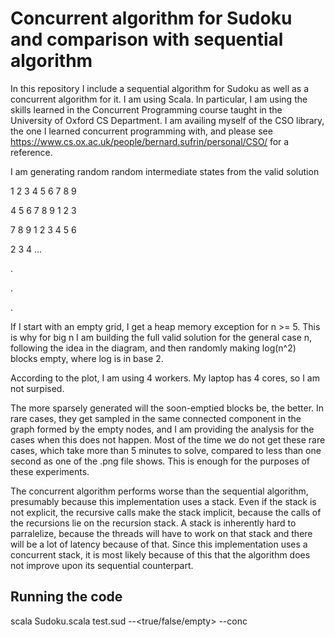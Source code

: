 # Concurrent algorithm for Sudoku and comparison with sequential algorithm

In this repository I include a sequential algorithm for Sudoku as well as a concurrent algorithm for it. I am using Scala. In particular, I am using the skills learned in the Concurrent Programming course taught in the University of Oxford CS Department. I am availing myself of the CSO library, the one I learned concurrent programming with, and please see https://www.cs.ox.ac.uk/people/bernard.sufrin/personal/CSO/ for a reference.

I am generating random random intermediate states from the valid solution

1 2 3 4 5 6 7 8 9

4 5 6 7 8 9 1 2 3

7 8 9 1 2 3 4 5 6 

2 3 4 ...

.

.

.

If I start with an empty grid, I get a heap memory exception for n >= 5. This is why for big n I am building the full valid solution for the general case n, following the idea in the diagram, and then randomly making log(n^2) blocks empty, where log is in base 2. 

According to the plot, I am using 4 workers. My laptop has 4 cores, so I am not surpised. 

The more sparsely generated will the soon-emptied blocks be, the better. In rare cases, they get sampled in the same connected component in the graph formed by the empty nodes, and I am providing the analysis for the cases when this does not happen. Most of the time we do not get these rare cases, which take more than 5 minutes to solve, compared to less than one second as one of the .png file shows. This is enough for the purposes of these experiments.

The concurrent algorithm performs worse than the sequential algorithm, presumably because this implementation uses a stack. Even if the stack is not explicit, the recursive calls make the stack implicit, because the calls of the recursions lie on the recursion stack. A stack is inherently hard to parralelize, because the threads will have to work on that stack and there will be a lot of latency because of that. Since this implementation uses a concurrent stack, it is most likely  because of this that the algorithm does not improve upon its sequential counterpart. 

## Running the code

scala Sudoku.scala test.sud <sudoku instance size> --<true/false/empty> --conc <number of workers>
